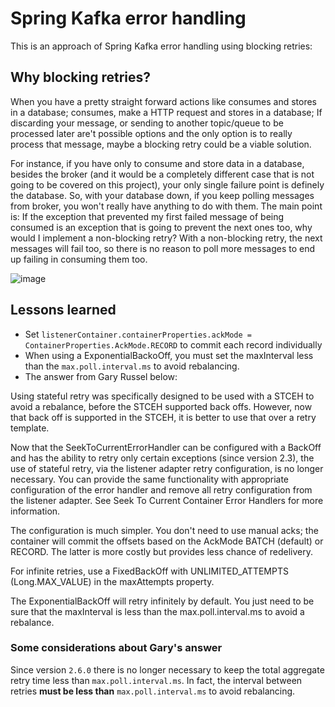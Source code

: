 # Spring Kafka error handling

This is an approach of Spring Kafka error handling using blocking retries:

## Why blocking retries?

When you have a pretty straight forward actions like consumes and stores in a database; consumes, make a HTTP request and stores in a database; If discarding your message, or sending to another topic/queue to be processed later are't possible options and the only option is to really process that message, maybe a blocking retry could be a viable solution.

For instance, if you have only to consume and store data in a database, besides the broker (and it would be a completely different case that is not going to be covered on this project), your only single failure point is definely the database. So, with your database down, if you keep polling messages from broker, you won't really have anything to do with them. The main point is: If the exception that prevented my first failed message of being consumed is an exception that is going to prevent the next ones too, why would I implement a non-blocking retry? With a non-blocking retry, the next messages will fail too, so there is no reason to poll more messages to end up failing in consuming them too.

![image](https://user-images.githubusercontent.com/13872621/119908508-1f9ed780-bf29-11eb-9501-61c8428ef321.png)

## Lessons learned

- Set ```listenerContainer.containerProperties.ackMode = ContainerProperties.AckMode.RECORD``` to commit each record individually
- When using a ExponentialBackoOff, you must set the maxInterval less than the ```max.poll.interval.ms``` to avoid rebalancing.
- The answer from Gary Russel below:

Using stateful retry was specifically designed to be used with a STCEH to avoid a rebalance, before the STCEH supported back offs.
However, now that back off is supported in the STCEH, it is better to use that over a retry template.

Now that the SeekToCurrentErrorHandler can be configured with a BackOff and has the ability to retry only certain exceptions (since version 2.3), the use of stateful retry, via the listener adapter retry configuration, is no longer necessary. You can provide the same functionality with appropriate configuration of the error handler and remove all retry configuration from the listener adapter. See Seek To Current Container Error Handlers for more information.

The configuration is much simpler.
You don't need to use manual acks; the container will commit the offsets based on the AckMode BATCH (default) or RECORD. The latter is more costly but provides less chance of redelivery.

For infinite retries, use a FixedBackOff with UNLIMITED_ATTEMPTS (Long.MAX_VALUE) in the maxAttempts property.

The ExponentialBackOff will retry infinitely by default. You just need to be sure that the maxInterval is less than the max.poll.interval.ms to avoid a rebalance.

### Some considerations about Gary's answer

Since version ```2.6.0``` there is no longer necessary to keep the total aggregate retry time less than ```max.poll.interval.ms```. In fact, the interval between retries **must be less than** ```max.poll.interval.ms``` to avoid rebalancing.


